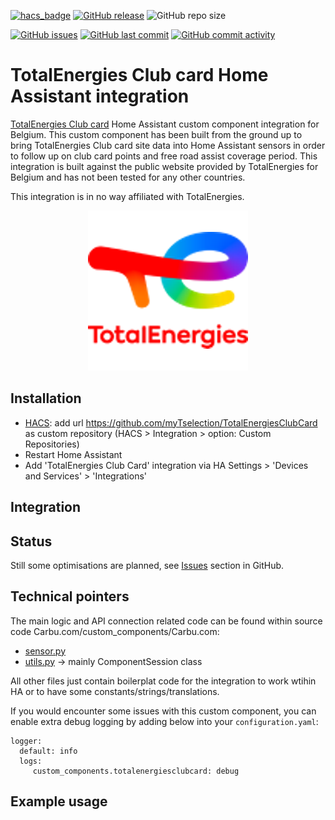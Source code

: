 [![hacs_badge](https://img.shields.io/badge/HACS-Custom-41BDF5.svg)](https://github.com/hacs/integration)
[![GitHub release](https://img.shields.io/github/release/myTselection/TotalEnergiesClubCard.svg)](https://github.com/myTselection/TotalEnergiesClubCard/releases)
![GitHub repo size](https://img.shields.io/github/repo-size/myTselection/TotalEnergiesClubCard.svg)

[![GitHub issues](https://img.shields.io/github/issues/myTselection/TotalEnergiesClubCard.svg)](https://github.com/myTselection/TotalEnergiesClubCard/issues)
[![GitHub last commit](https://img.shields.io/github/last-commit/myTselection/TotalEnergiesClubCard.svg)](https://github.com/myTselection/TotalEnergiesClubCard/commits/master)
[![GitHub commit activity](https://img.shields.io/github/commit-activity/m/myTselection/TotalEnergiesClubCard.svg)](https://github.com/myTselection/TotalEnergiesClubCard/graphs/commit-activity)

# TotalEnergies Club card Home Assistant integration
[TotalEnergies Club card](https://services.totalenergies.be/nl/promoties/de-club-haal-het-meest-uit-uw-bezoek-onze-tankstations) Home Assistant custom component integration for Belgium. This custom component has been built from the ground up to bring TotalEnergies Club card site data into Home Assistant sensors in order to follow up on club card points and free road assist coverage period. This integration is built against the public website provided by TotalEnergies for Belgium and has not been tested for any other countries.

This integration is in no way affiliated with TotalEnergies.

<p align="center"><img src="https://raw.githubusercontent.com/myTselection/TotalEnergiesClubCard/master/icon.png"/></p>


## Installation
- [HACS](https://hacs.xyz/): add url https://github.com/myTselection/TotalEnergiesClubCard as custom repository (HACS > Integration > option: Custom Repositories)
- Restart Home Assistant
- Add 'TotalEnergies Club Card' integration via HA Settings > 'Devices and Services' > 'Integrations'



## Integration

## Status
Still some optimisations are planned, see [Issues](https://github.com/myTselection/TotalEnergiesClubCard/issues) section in GitHub.

## Technical pointers
The main logic and API connection related code can be found within source code Carbu.com/custom_components/Carbu.com:
- [sensor.py](https://github.com/myTselection/TotalEnergiesClubCard/blob/master/custom_components/TotalEnergiesClubCard/sensor.py)
- [utils.py](https://github.com/myTselection/TotalEnergiesClubCard/blob/master/custom_components/TotalEnergiesClubCard/utils.py) -> mainly ComponentSession class

All other files just contain boilerplat code for the integration to work wtihin HA or to have some constants/strings/translations.

If you would encounter some issues with this custom component, you can enable extra debug logging by adding below into your `configuration.yaml`:
```
logger:
  default: info
  logs:
     custom_components.totalenergiesclubcard: debug
```

## Example usage